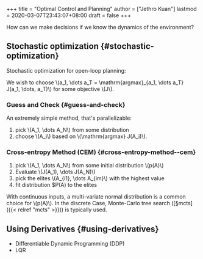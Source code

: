+++
title = "Optimal Control and Planning"
author = ["Jethro Kuan"]
lastmod = 2020-03-07T23:43:07+08:00
draft = false
+++

How can we make decisions if we know the dynamics of the environment?


## Stochastic optimization {#stochastic-optimization}

Stochastic optimization for open-loop planning:

We wish to choose \\(a\_1, \dots a\_T = \mathrm{argmax}\_{a\_1, \dots a\_T}
J(a\_1, \dots, a\_T)\\) for some objective \\(J\\).


### Guess and Check {#guess-and-check}

An extremely simple method, that's parallelizable:

1.  pick \\(A\_1, \dots A\_N\\) from some distribution
2.  choose \\(A\_i\\) based on \\(\mathrm{argmax} J(A\_i)\\).


### Cross-entropy Method (CEM) {#cross-entropy-method--cem}

1.  pick \\(A\_1, \dots A\_N\\) from some initial distribution \\(p(A)\\)
2.  Evaluate \\(J(A\_1), \dots J(A\_N)\\)
3.  pick the elites \\(A\_{i1}, \dots A\_{im}\\) with the highest value
4.  fit distribution $P(A) to the elites

With continuous inputs, a multi-variate normal distribution is a
common choice for \\(p(A)\\). In the discrete Case, Monte-Carlo tree
search ([§mcts]({{< relref "mcts" >}})) is typically used.


## Using Derivatives {#using-derivatives}

-   Differentiable Dynamic Programming (DDP)
-   LQR
